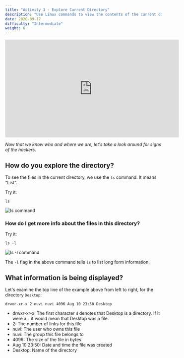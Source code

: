 ```yaml
---
title: "Activity 3 - Explore Current Directory"
description: "Use Linux commands to view the contents of the current directory"
date: 2020-09-17
difficulty: "Intermediate"
weight: 6
---
```


<iframe width="560" height="315" src="https://www.youtube.com/embed/dSsed9cR9QI" alt="A YouTube video on Linux Basics Activity 3" frameborder="0" allow="accelerometer; autoplay; clipboard-write; encrypted-media; gyroscope; picture-in-picture" allowfullscreen></iframe>

*Now that we know who and where we are, let's take a look around for signs of the hackers.*
## How do you explore the directory?

To see the files in the current directory, we use the `ls` command. It means "List".

Try it: 
```
ls
```
![ls command](../images/03_ls-command.png?classes=border,shadow)

### How do I get more info about the files in this directory?

Try it:
```
ls -l
```

![ls -l command](../images/03_ls-l.png?classes=border,shadow)

The `-l` flag in the above command tells `ls` to list long form information.

## What information is being displayed?

Let's examine the top line of the example above from left to right, for the directory `Desktop`:

```
drwxr-xr-x 2 nuvi nuvi 4096 Aug 10 23:50 Desktop
```

- drwxr-xr-x: The first character `d` denotes that Desktop is a directory. If it were a `-` it would mean that Desktop was a file.
- 2: The number of links for this file
- nuvi: The user who owns this file
- nuvi: The group this file belongs to
- 4096: The size of the file in bytes
- Aug 10 23:50: Date and time the file was created
- Desktop: Name of the directory
